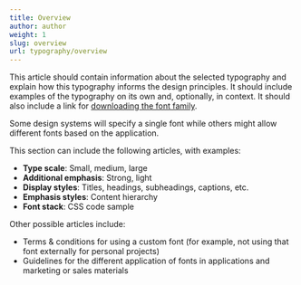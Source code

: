 ```yaml
---
title: Overview
author: author
weight: 1
slug: overview
url: typography/overview
---
```


This article should contain information about the selected typography and explain how this typography informs the design principles. It should include examples of the typography on its own and, optionally, in context. It should also include a link for [downloading the font family]({{sitebase.url}}/resources/#fonts).

Some design systems will specify a single font while others might allow different fonts based on the application.

This section can include the following articles, with examples:
* **Type scale**: Small, medium, large
* **Additional emphasis**: Strong, light
* **Display styles**: Titles, headings, subheadings, captions, etc.
* **Emphasis styles**: Content hierarchy
* **Font stack**: CSS code sample

Other possible articles include:
* Terms & conditions for using a custom font (for example, not using that font externally for personal projects)
* Guidelines for the different application of fonts in applications and marketing or sales materials
